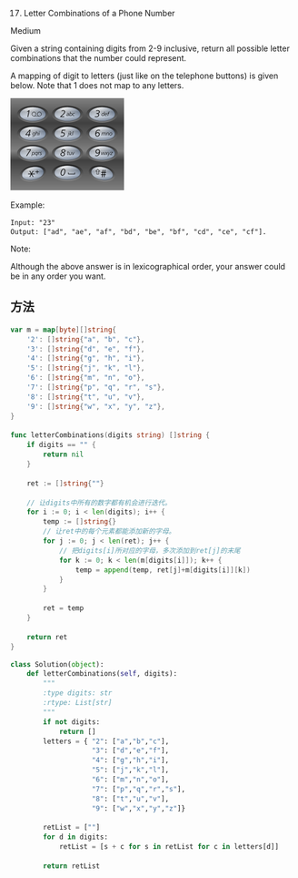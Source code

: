 17. Letter Combinations of a Phone Number


Medium


Given a string containing digits from 2-9 inclusive, return all possible letter combinations that the number could represent.

A mapping of digit to letters (just like on the telephone buttons) is given below. Note that 1 does not map to any letters.

![0017](0017.png)

Example:

```
Input: "23"
Output: ["ad", "ae", "af", "bd", "be", "bf", "cd", "ce", "cf"].
```

Note:

Although the above answer is in lexicographical order, your answer could be in any order you want.


## 方法

```go
var m = map[byte][]string{
	'2': []string{"a", "b", "c"},
	'3': []string{"d", "e", "f"},
	'4': []string{"g", "h", "i"},
	'5': []string{"j", "k", "l"},
	'6': []string{"m", "n", "o"},
	'7': []string{"p", "q", "r", "s"},
	'8': []string{"t", "u", "v"},
	'9': []string{"w", "x", "y", "z"},
}

func letterCombinations(digits string) []string {
	if digits == "" {
		return nil
	}

	ret := []string{""}

	// 让digits中所有的数字都有机会进行迭代。
	for i := 0; i < len(digits); i++ {
		temp := []string{}
		// 让ret中的每个元素都能添加新的字母。
		for j := 0; j < len(ret); j++ {
			// 把digits[i]所对应的字母，多次添加到ret[j]的末尾
			for k := 0; k < len(m[digits[i]]); k++ {
				temp = append(temp, ret[j]+m[digits[i]][k])
			}
		}

		ret = temp
	}

	return ret
}
```


```python
class Solution(object):
    def letterCombinations(self, digits):
        """
        :type digits: str
        :rtype: List[str]
        """
        if not digits:
            return []
        letters = { "2": ["a","b","c"],
                    "3": ["d","e","f"],
                    "4": ["g","h","i"],
                    "5": ["j","k","l"],
                    "6": ["m","n","o"],
                    "7": ["p","q","r","s"],
                    "8": ["t","u","v"],
                    "9": ["w","x","y","z"]}
        
        retList = [""]
        for d in digits:
            retList = [s + c for s in retList for c in letters[d]]
            
        return retList
```